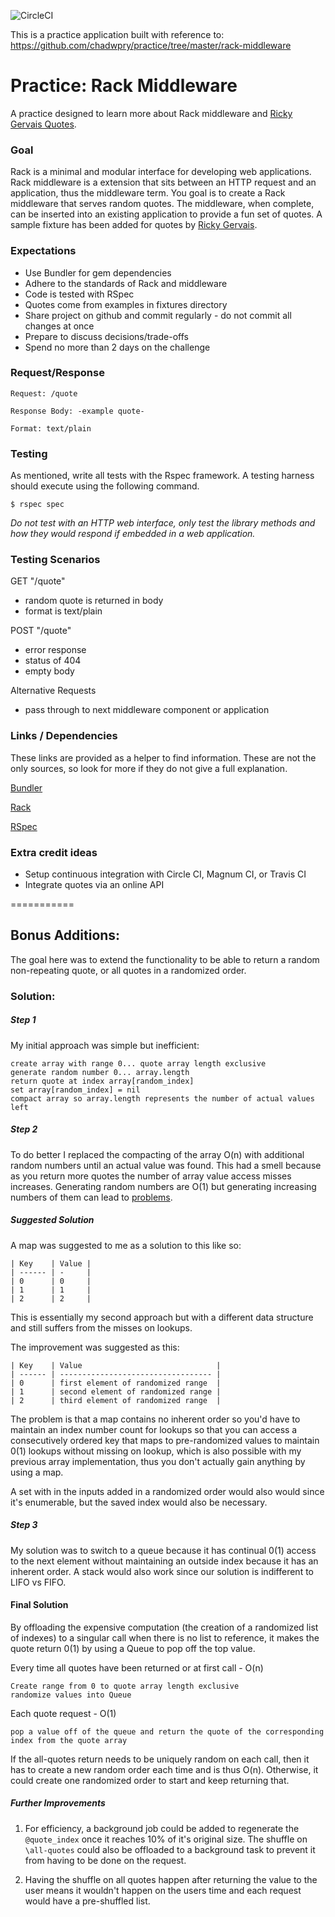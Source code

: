 ![CircleCI](https://circleci.com/gh/LoganD/quote_middleware.svg?style=svg&circle-token=ccd2d1005411375f7e13653caac96e8ae4ae4ba0)

This is a practice application built with reference to: https://github.com/chadwpry/practice/tree/master/rack-middleware

Practice: Rack Middleware
=========================

A practice designed to learn more about Rack middleware and
[Ricky Gervais Quotes](http://www.rickygervaisquotes.com/).


### Goal

Rack is a minimal and modular interface for developing web applications.
Rack middleware is a extension that sits between an HTTP request and an
application, thus the middleware term. You goal is to create a Rack
middleware that serves random quotes. The middleware, when complete, can
be inserted into an existing application to provide a fun set of quotes.
A sample fixture has been added for quotes by
[Ricky Gervais](http://www.rickygervaisquotes.com/).


### Expectations

* Use Bundler for gem dependencies
* Adhere to the standards of Rack and middleware
* Code is tested with RSpec
* Quotes come from examples in fixtures directory
* Share project on github and commit regularly - do not commit all changes at once
* Prepare to discuss decisions/trade-offs
* Spend no more than 2 days on the challenge


### Request/Response

    Request: /quote

    Response Body: -example quote-

    Format: text/plain


### Testing

As mentioned, write all tests with the Rspec framework. A testing harness
should execute using the following command.

    $ rspec spec

_Do not test with an HTTP web interface, only test the library methods
and how they would respond if embedded in a web application._


### Testing Scenarios


GET "/quote"

- random quote is returned in body
- format is text/plain

POST "/quote"

- error response
- status of 404
- empty body

Alternative Requests

- pass through to next middleware component or application



### Links / Dependencies

These links are provided as a helper to find information. These are not the
only sources, so look for more if they do not give a full explanation.

[Bundler](http://bundler.io/)

[Rack](http://rack.github.io/)

[RSpec](http://rspec.info/)


### Extra credit ideas

* Setup continuous integration with Circle CI, Magnum CI, or Travis CI
* Integrate quotes via an online API

===========

## Bonus Additions:
The goal here was to extend the functionality to be able to return a random non-repeating quote, or all quotes in a randomized order.

### Solution:
##### Step 1
My initial approach was simple but inefficient:
```
create array with range 0... quote array length exclusive
generate random number 0... array.length
return quote at index array[random_index]
set array[random_index] = nil
compact array so array.length represents the number of actual values left
```
##### Step 2
To do better I replaced the compacting of the array O(n) with additional random numbers until an actual value was found. This had a smell because as you return more quotes the number of array value access misses increases. Generating random numbers are O(1) but generating increasing numbers of them can lead to [problems](https://crypto.stackexchange.com/questions/30380/how-does-generating-random-numbers-remove-entropy-from-your-system).

##### Suggested Solution
A map was suggested to me as a solution to this like so:
```
| Key    | Value |
| ------ | -     |
| 0      | 0     |
| 1      | 1     |
| 2      | 2     |
```
This is essentially my second approach but with a different data structure and still suffers from the misses on lookups.

The improvement was suggested as this:

```
| Key    | Value                              |
| ------ | ---------------------------------- |
| 0      | first element of randomized range  |
| 1      | second element of randomized range |
| 2      | third element of randomized range  |
```
The problem is that a map contains no inherent order so you'd have to maintain an index number count for lookups so that you can access a consecutively ordered key that maps to pre-randomized values to maintain 0(1) lookups without missing on lookup, which is also possible with my previous array implementation, thus you don't actually gain anything by using a map.

A set with in the inputs added in a randomized order would also would since it's enumerable, but the saved index would also be necessary.

##### Step 3
My solution was to switch to a queue because it has continual 0(1) access to the next element without maintaining an outside index because it has an inherent order. A stack would also work since our solution is indifferent to LIFO vs FIFO.

#### Final Solution
By offloading the expensive computation (the creation of a randomized list of indexes) to a singular call when there is no list to reference, it makes the quote return 0(1) by using a Queue to pop off the top value.

Every time all quotes have been returned or at first call - O(n)
```
Create range from 0 to quote array length exclusive
randomize values into Queue
```
Each quote request - O(1)
```
pop a value off of the queue and return the quote of the corresponding index from the quote array
```

If the all-quotes return needs to be uniquely random on each call, then it has to create a new random order each time and is thus O(n). Otherwise, it could create one randomized order to start and keep returning that.

##### Further Improvements
1) For efficiency, a background job could be added to regenerate the `@quote_index` once it reaches 10% of it's original size. The shuffle on `\all-quotes` could also be offloaded to a background task to prevent it from having to be done on the request.

2) Having the shuffle on all quotes happen after returning the value to the user means it wouldn't happen on the users time and each request would have a pre-shuffled list.
